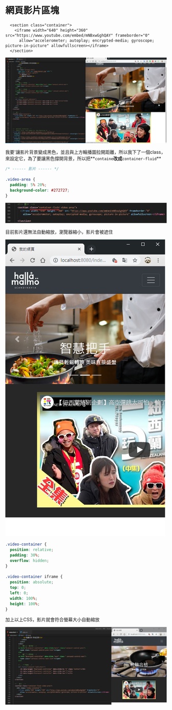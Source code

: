 # 網頁影片區塊

```markup
  <section class="container">
    <iframe width="640" height="360" src="https://www.youtube.com/embed/mNBxwGghQAY" frameborder="0"
      allow="accelerometer; autoplay; encrypted-media; gyroscope; picture-in-picture" allowfullscreen></iframe>
  </section>

```

![](.gitbook/assets/image%20%289%29.png)

我要'讓影片背景變成黑色，並且與上方輪播圖拉開距離，所以我下了一個class，來設定它，為了要讓黑色撐開背景，所以把**`containe`**改成**`container-fluid`**

```css
/* ------ 影片 ------ */

.video-area {
  padding: 5% 20%;
  background-color: #272727;
}
```

![](.gitbook/assets/image%20%2840%29.png)

目前影片還無法自動縮放，瀏覽器縮小，影片會被遮住

![](.gitbook/assets/image%20%2831%29.png)

```css
.video-container {
  position: relative;
  padding: 30%;
  overflow: hidden;
}

.video-container iframe {
  position: absolute;
  top: 0;
  left: 0;
  width: 100%;
  height: 100%;
}

```

加上以上CSS，影片就會符合螢幕大小自動縮放

![](.gitbook/assets/image%20%2830%29.png)

